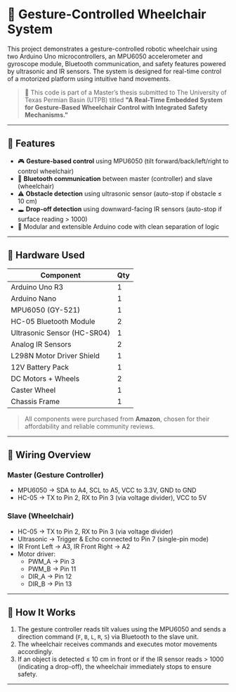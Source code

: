 # 🤖 Gesture-Controlled Wheelchair System

This project demonstrates a gesture-controlled robotic wheelchair using two Arduino Uno microcontrollers, an MPU6050 accelerometer and gyroscope module, Bluetooth communication, and safety features powered by ultrasonic and IR sensors. The system is designed for real-time control of a motorized platform using intuitive hand movements.

> 📘 This code is part of a Master’s thesis submitted to The University of Texas Permian Basin (UTPB) titled **"A Real-Time Embedded System for Gesture-Based Wheelchair Control with Integrated Safety Mechanisms."**

---

## 🚀 Features

- 🎮 **Gesture-based control** using MPU6050 (tilt forward/back/left/right to control wheelchair)
- 📡 **Bluetooth communication** between master (controller) and slave (wheelchair)
- ⚠️ **Obstacle detection** using ultrasonic sensor (auto-stop if obstacle ≤ 10 cm)
- 🕳️ **Drop-off detection** using downward-facing IR sensors (auto-stop if surface reading > 1000)
- 🔧 Modular and extensible Arduino code with clean separation of logic

---

## 🧱 Hardware Used

| Component                  | Qty |
|---------------------------|-----|
| Arduino Uno R3            | 1  |
| Arduino Nano              | 1  |
| MPU6050 (GY-521)          | 1   |
| HC-05 Bluetooth Module    | 2   |
| Ultrasonic Sensor (HC-SR04)| 1   |
| Analog IR Sensors         | 2   |
| L298N Motor Driver Shield | 1   |
| 12V Battery Pack          | 1   |
| DC Motors + Wheels        | 2   |
| Caster Wheel              | 1   |
| Chassis Frame             | 1   |

> All components were purchased from **Amazon**, chosen for their affordability and reliable community reviews.

---

## 🔌 Wiring Overview

### Master (Gesture Controller)
- MPU6050 → SDA to A4, SCL to A5, VCC to 3.3V, GND to GND
- HC-05 → TX to Pin 2, RX to Pin 3 (via voltage divider), VCC to 5V

### Slave (Wheelchair)
- HC-05 → TX to Pin 2, RX to Pin 3 (via voltage divider)
- Ultrasonic → Trigger & Echo connected to Pin 7 (single-pin mode)
- IR Front Left → A3, IR Front Right → A2
- Motor driver:
  - PWM_A → Pin 3
  - PWM_B → Pin 11
  - DIR_A → Pin 12
  - DIR_B → Pin 13

---

## 🧠 How It Works

1. The gesture controller reads tilt values using the MPU6050 and sends a direction command (`F`, `B`, `L`, `R`, `S`) via Bluetooth to the slave unit.
2. The wheelchair receives commands and executes motor movements accordingly.
3. If an object is detected ≤ 10 cm in front or if the IR sensor reads > 1000 (indicating a drop-off), the wheelchair immediately stops to ensure safety.

---

